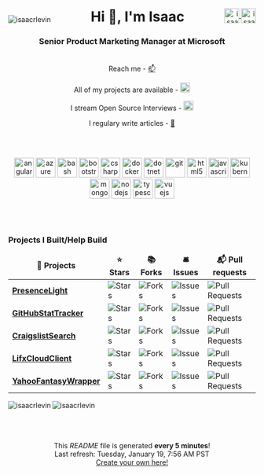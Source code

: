 <div align="center">
    <p style="float:left" align="left">
        <img src="https://komarev.com/ghpvc/?username=isaacrlevin" alt="isaacrlevin" />
    </p>
    <div style="float:right" align="right">
        <a href="https://twitter.com/isaacrlevin" target="blank">
            <img align="center" src="https://cdn.jsdelivr.net/npm/simple-icons@3.0.1/icons/twitter.svg" alt="isaacrlevin" height="30" width="30" />
        </a>
        <a href="https://linkedin.com/in/isaacrobinlevin" target="blank">
            <img align="center" src="https://cdn.jsdelivr.net/npm/simple-icons@3.0.1/icons/linkedin.svg" alt="isaacrobinlevin" height="30" width="30" />
        </a>
    </div>
    <h1>Hi 👋, I'm Isaac</h1>
    <h3>Senior Product Marketing Manager at Microsoft
    <br /><br />
    <span style&#x3D;&#39;display:none&#39;>
    <!-- Isaac is <img src="https://raw.githubusercontent.com/isaacrlevin/isaacrlevin/master/static/Inactive.ico" alt="Inactive" width="20" /> on Teams courtesy of PresenceLight -->
    </span>
    </h3>

Reach me - [📫](mailto:isaac@isaaclevin.com)

All of my projects are available - [<img src="https://github.githubassets.com/images/icons/emoji/octocat.png" width="20"/>](https://github.com/isaacrlevin/isaacrlevin)

I stream Open Source Interviews - [<img src="https://static-cdn.jtvnw.net/emoticons/v1/112290/1.0" width="20"/>](https://www.twitch.tv/isaacrlevin)

 I regulary write articles - [📝](https://www.isaaclevin.com)
</div>
<br /><br />
<p align="center">
    <img src="https://devicons.github.io/devicon/devicon.git/icons/angularjs/angularjs-original.svg" alt="angularjs" width="40" height="40" />
    <img src="https://www.vectorlogo.zone/logos/microsoft_azure/microsoft_azure-icon.svg" alt="azure" width="40" height="40" />
    <img src="https://www.vectorlogo.zone/logos/gnu_bash/gnu_bash-icon.svg" alt="bash" width="40" height="40" />
    <img src="https://devicons.github.io/devicon/devicon.git/icons/bootstrap/bootstrap-plain.svg" alt="bootstrap" width="40" height="40" />
    <img src="https://devicons.github.io/devicon/devicon.git/icons/csharp/csharp-original.svg" alt="csharp" width="40" height="40" />
    <img src="https://devicons.github.io/devicon/devicon.git/icons/docker/docker-original-wordmark.svg" alt="docker" width="40" height="40" />
    <img src="https://devicons.github.io/devicon/devicon.git/icons/dot-net/dot-net-original-wordmark.svg" alt="dotnet" width="40" height="40" />
    <img src="https://www.vectorlogo.zone/logos/git-scm/git-scm-icon.svg" alt="git" width="40" height="40" />
    <img src="https://devicons.github.io/devicon/devicon.git/icons/html5/html5-original-wordmark.svg" alt="html5" width="40" height="40" />
    <img src="https://devicons.github.io/devicon/devicon.git/icons/javascript/javascript-original.svg" alt="javascript" width="40" height="40" />
    <img src="https://www.vectorlogo.zone/logos/kubernetes/kubernetes-icon.svg" alt="kubernetes" width="40" height="40" />
    <img src="https://devicons.github.io/devicon/devicon.git/icons/mongodb/mongodb-original-wordmark.svg" alt="mongodb" width="40" height="40" />
    <img src="https://devicons.github.io/devicon/devicon.git/icons/nodejs/nodejs-original-wordmark.svg" alt="nodejs" width="40" height="40" />
    <img src="https://devicons.github.io/devicon/devicon.git/icons/typescript/typescript-original.svg" alt="typescript" width="40" height="40" />
    <img src="https://devicons.github.io/devicon/devicon.git/icons/vuejs/vuejs-original-wordmark.svg" alt="vuejs" width="40" height="40" />
</p>
<br /><br />

<h3>Projects I Built/Help Build</h3>
<table>
  <thead align="center">
    <tr border: none;>
      <td><b>🎁 Projects</b></td>
      <td><b>⭐ Stars</b></td>
      <td><b>📚 Forks</b></td>
      <td><b>🛎 Issues</b></td>
      <td><b>📬 Pull requests</b></td>
    </tr>
  </thead>
  <tbody>
    <tr>
	  <td><a href="https://github.com/isaacrlevin/presencelight"><b>PresenceLight</b></a></td>
      <td><img alt="Stars" src="https://img.shields.io/github/stars/isaacrlevin/presencelight?style=flat-square&labelColor=343b41"/></td>
      <td><img alt="Forks" src="https://img.shields.io/github/forks/isaacrlevin/presencelight?style=flat-square&labelColor=343b41"/></td>
      <td><img alt="Issues" src="https://img.shields.io/github/issues/isaacrlevin/presencelight?style=flat-square&labelColor=343b41"/></td>
      <td><img alt="Pull Requests" src="https://img.shields.io/github/issues-pr/isaacrlevin/presencelight?style=flat-square&labelColor=343b41"/></td>
    </tr>
	  <tr>
	  <td><a href="https://github.com/isaacrlevin/GitHubStatTracker"><b>GitHubStatTracker</b></a></td>
      <td><img alt="Stars" src="https://img.shields.io/github/stars/isaacrlevin/GitHubStatTracker?style=flat-square&labelColor=343b41"/></td>
      <td><img alt="Forks" src="https://img.shields.io/github/forks/isaacrlevin/GitHubStatTracker?style=flat-square&labelColor=343b41"/></td>
      <td><img alt="Issues" src="https://img.shields.io/github/issues/isaacrlevin/GitHubStatTracker?style=flat-square&labelColor=343b41"/></td>
      <td><img alt="Pull Requests" src="https://img.shields.io/github/issues-pr/isaacrlevin/GitHubStatTracker?style=flat-square&labelColor=343b41"/></td>
    </tr>
		<tr>
			<td><a href="https://github.com/isaacrlevin/CraigslistSearch"><b>CraigslistSearch</b></a></td>
      <td><img alt="Stars" src="https://img.shields.io/github/stars/isaacrlevin/CraigslistSearch?style=flat-square&labelColor=343b41"/></td>
      <td><img alt="Forks" src="https://img.shields.io/github/forks/isaacrlevin/CraigslistSearch?style=flat-square&labelColor=343b41"/></td>
      <td><img alt="Issues" src="https://img.shields.io/github/issues/isaacrlevin/CraigslistSearch?style=flat-square&labelColor=343b41"/></td>
      <td><img alt="Pull Requests" src="https://img.shields.io/github/issues-pr/isaacrlevin/CraigslistSearch?style=flat-square&labelColor=343b41"/></td>
    </tr>
    		<tr>
			<td><a href="https://github.com/isaacrlevin/LifxCloudClient"><b>LifxCloudClient</b></a></td>
      <td><img alt="Stars" src="https://img.shields.io/github/stars/isaacrlevin/LifxCloudClient?style=flat-square&labelColor=343b41"/></td>
      <td><img alt="Forks" src="https://img.shields.io/github/forks/isaacrlevin/LifxCloudClient?style=flat-square&labelColor=343b41"/></td>
      <td><img alt="Issues" src="https://img.shields.io/github/issues/isaacrlevin/LifxCloudClient?style=flat-square&labelColor=343b41"/></td>
      <td><img alt="Pull Requests" src="https://img.shields.io/github/issues-pr/isaacrlevin/LifxCloudClient?style=flat-square&labelColor=343b41"/></td>
    </tr>
        		<tr>
			<td><a href="https://github.com/isaacrlevin/LifxCloudClient"><b>YahooFantasyWrapper</b></a></td>
      <td><img alt="Stars" src="https://img.shields.io/github/stars/isaacrlevin/YahooFantasyWrapper?style=flat-square&labelColor=343b41"/></td>
      <td><img alt="Forks" src="https://img.shields.io/github/forks/isaacrlevin/YahooFantasyWrapper?style=flat-square&labelColor=343b41"/></td>
      <td><img alt="Issues" src="https://img.shields.io/github/issues/isaacrlevin/YahooFantasyWrapper?style=flat-square&labelColor=343b41"/></td>
      <td><img alt="Pull Requests" src="https://img.shields.io/github/issues-pr/isaacrlevin/YahooFantasyWrapper?style=flat-square&labelColor=343b41"/></td>
    </tr>
  </tbody>
</table>

<div align="center">

<img align="left" src="https://github-readme-stats.vercel.app/api/top-langs/?username=isaacrlevin&layout=default&hide=html" alt="isaacrlevin" />


<img align="left" src="https://github-readme-stats.vercel.app/api?username=isaacrlevin&show_icons=true" alt="isaacrlevin" />


</div>
<br /><br />
<br /><br />
<p align="center">This <i>README</i> file is generated <b>every 5 minutes</b>!</br>Last refresh: Tuesday, January 19, 7:56 AM PST<br /><a href="https://medium.com/@th.guibert/how-to-create-a-self-updating-readme-md-for-your-github-profile-f8b05744ca91">Create your own here!</a></p>
